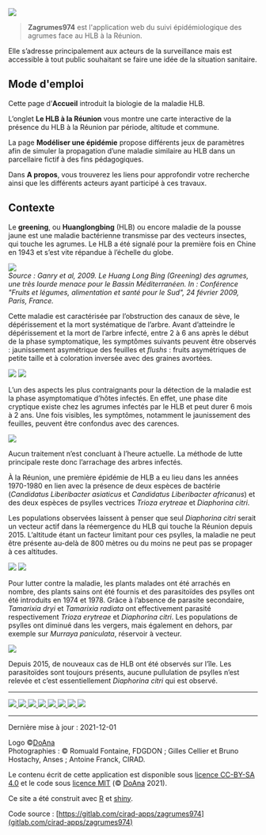 
<img src="logo-zagrumes974.png" id="logo"> 

> **Zagrumes974** est l'application web du suivi épidémiologique des agrumes face au HLB à la Réunion.

Elle s’adresse principalement aux acteurs de la surveillance mais est accessible à tout public souhaitant se faire une idée de la situation sanitaire.

## Mode d'emploi

Cette page d’**Accueil** introduit la biologie de la maladie HLB.


L’onglet **Le HLB à la Réunion** vous montre une carte interactive de la présence du HLB à la
Réunion par période, altitude et commune.


La page **Modéliser une épidémie** propose différents jeux de paramètres afin de simuler la
propagation d’une maladie similaire au HLB dans un parcellaire fictif à des fins pédagogiques.


Dans **A propos**, vous trouverez les liens pour approfondir votre recherche ainsi que les différents
acteurs ayant participé à ces travaux.



## Contexte

Le **greening**, ou **Huanglongbing** (HLB) ou encore maladie de la pousse jaune est une maladie bactérienne transmisse par des vecteurs insectes, qui touche les agrumes. Le HLB a été signalé pour la première fois en Chine en 1943 et s’est vite répandue à l’échelle du globe.

<p class="center">
  <img src="carte.jpg" class="responsive-img">
  <br>
  <em> Source : Ganry et al, 2009. Le Huang Long Bing (Greening) des agrumes, une très lourde menace pour le Bassin Méditerranéen. In : Conférence "Fruits et légumes, alimentation et santé pour le Sud", 24 février 2009, Paris, France.</em> 
</p>

Cette maladie est caractérisée par l’obstruction des canaux de sève, le dépérissement et la mort systématique de l’arbre.
Avant d’atteindre le dépérissement et la mort de l’arbre infecté, entre 2 à 6 ans après le début de la phase symptomatique, les symptômes suivants peuvent être observés : jaunissement asymétrique des feuilles et *flushs* : fruits asymétriques de petite taille et à coloration inversée avec des graines avortées.

<p class="center">
  <img src="symptomes.png" class="responsive-img-600"> 
  <img src="coupe.png" class="responsive-img-600"> 
</p>

L’un des aspects les plus contraignants pour la détection de la maladie est la phase asymptomatique d’hôtes infectés. 
En effet, une phase dite cryptique existe chez les agrumes infectés par le HLB et peut durer 6 mois à 2 ans. 
Une fois visibles, les symptômes, notamment le jaunissement des feuilles, peuvent être confondus avec des carences. 

<p class="center">
  <img src="arbre-malade.png" class="responsive-img"> 
</p>

Aucun traitement n’est concluant à l’heure actuelle. La méthode de lutte principale reste donc l’arrachage des arbres infectés.

À la Réunion, une première épidémie de HLB a eu lieu dans les années 1970-1980 en lien avec la présence de deux espèces de bactérie (*Candidatus Liberibacter asiaticus* et *Candidatus Liberibacter africanus*) et des deux espèces de psylles vectrices *Trioza erytreae* et *Diaphorina citri*.

Les populations observées laissent à penser que seul *Diaphorina citri* serait un vecteur actif dans la réemergence du HLB qui touche la Réunion depuis 2015. 
L’altitude étant un facteur limitant pour ces psylles, la maladie ne peut être présente au-delà de 800 mètres ou du moins ne peut pas se propager à ces altitudes.

<p class="center">
  <img src="psylle.png" class="responsive-img"> 
  <img src="psylle2.jpg" class="responsive-img">
</p>


Pour lutter contre la maladie, les plants malades ont été arrachés en nombre, des plants sains ont été fournis et des parasitoïdes des psylles ont été introduits en 1974 et 1978. Grâce à l’absence de parasite secondaire, *Tamarixia dryi* et *Tamarixia radiata* ont effectivement parasité respectivement *Trioza erytreae* et *Diaphorina citri*. Les populations de psylles ont diminué dans les vergers, mais également en dehors, par exemple sur *Murraya paniculata*, réservoir à vecteur. 

<p class="center">
  <img src="parasitoide.png" class="responsive-img">
</p>


Depuis 2015, de nouveaux cas de HLB ont été observés sur l’île. Les parasitoïdes sont toujours présents, aucune pullulation de psylles n’est relevée et c’est essentiellement *Diaphorina citri* qui est observé.





***

[<img src="logo-cirad.jpg" class="logo-10"> ](https://www.cirad.fr/)
[<img src="logo-anses.jpg" class="logo-10"> ](https://www.anses.fr/fr)
[<img src="logo-inrae.png" class="logo-10"> ](https://www.inrae.fr/)
[<img src="logo-fdgdon.jpg" class="logo-10"> ](http://www.fdgdon974.fr)
[<img src="logo-departement-reunion.jpg" class="logo-10"> ](https://www.departement974.fr/)
[<img src="logo-region-reunion.png" class="logo-10"> ](https://regionreunion.com/)
[<img src="logo-ministere-agriculture.jpg" class="logo-10"> ](https://agriculture.gouv.fr/)
[<img src="logo-eu.jpg" class="logo-10"> ](https://europa.eu/european-union/index_en)

*** 

Dernière mise à jour : 2021-12-01

Logo ©[DoAna](https://doana-r.com)  
Photographies : © Romuald Fontaine, FDGDON ; Gilles Cellier et Bruno Hostachy, Anses ; Antoine Franck, CIRAD.

Le contenu écrit de cette application est disponible sous [licence CC-BY-SA 4.0](https://creativecommons.org/licenses/by-sa/4.0/) et le code sous [licence MIT](https://mit-license.org/) (© [DoAna](https://www.doana-r.com/) 2021).

Ce site a été construit avec [R](https://www.r-project.org/) et [shiny](https://shiny.rstudio.com/).

Code source : [https://gitlab.com/cirad-apps/zagrumes974](gitlab.com/cirad-apps/zagrumes974)




